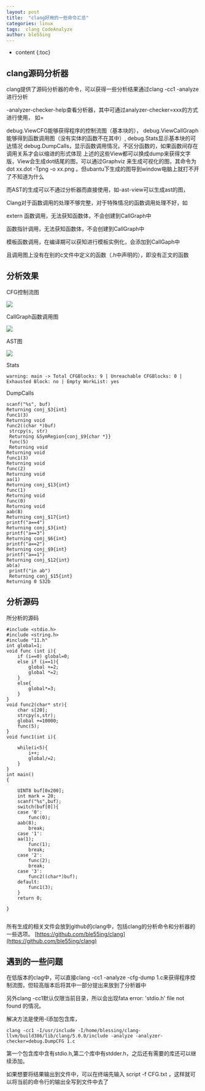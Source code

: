 ```yaml
---
layout: post
title:  "clang好用的一些命令汇总"
categories: linux
tags:  clang CodeAnalyze
author: ble55ing
---
```


* content
{:toc}

## clang源码分析器

clang提供了源码分析器的命令，可以获得一些分析结果通过clang -cc1 -analyze进行分析

-analyzer-checker-help查看分析器，其中可通过analyzer-checker=xxx的方式进行使用，
如=

debug.ViewCFG能够获得程序的控制流图（基本块的），
debug.ViewCallGraph能够得到函数调用图（没有实体的函数不在其中）,
debug.Stats显示基本块的可达情况
debug.DumpCalls，显示函数调用情况，不区分函数的，如果函数间存在调用关系才会以缩进的形式体现
上述的这些View都可以换成dump来获得文字版，View会生成dot结尾的图，可以通过Graphviz 来生成可视化的图，其命令为dot xx.dot -Tpng -o xx.png 。但ubantu下生成的图导到window电脑上就打不开了不知道为什么

而AST的生成可以不通过分析器而直接使用，如-ast-view可以生成ast的图，

Clang对于函数调用的处理不够完整，对于特殊情况的函数调用处理不好，如

extern 函数调用，无法获知函数体，不会创建到CallGraph中

函数指针调用，无法获知函数体，不会创建到CallGraph中

模板函数调用，在编译期可以获知进行模板实例化，会添加到CallGaph中

且调用图上没有在别的c文件中定义的函数（.h中声明的），即没有正文的函数

## 分析效果

CFG控制流图

![](https://raw.githubusercontent.com/ble55ing/PicGo/master/CFG.png)

CallGraph函数调用图

![](https://raw.githubusercontent.com/ble55ing/PicGo/master/CallGraph.png)


AST图

![](https://raw.githubusercontent.com/ble55ing/PicGo/master/ast.png)

Stats

```
warning: main -> Total CFGBlocks: 9 | Unreachable CFGBlocks: 0 | Exhausted Block: no | Empty WorkList: yes
```

DumpCalls

```
scanf("%s", buf)
Returning conj_$3{int}
func1(3)
Returning void
func2((char *)buf)
 strcpy(s, str)
 Returning &SymRegion{conj_$9{char *}}
 func(5)
 Returning void
Returning void
func1(3)
Returning void
func(2)
Returning void
aa(1)
Returning conj_$13{int}
func(1)
Returning void
func(0)
Returning void
aab(8)
Returning conj_$17{int}
printf("a==4")
Returning conj_$3{int}
printf("a==3")
Returning conj_$6{int}
printf("a==2")
Returning conj_$9{int}
printf("a==1")
Returning conj_$12{int}
ab(a)
 printf("in ab")
 Returning conj_$15{int}
Returning 0 S32b

```

## 分析源码

所分析的源码

```
#include <stdio.h>
#include <string.h>
#include "11.h"
int global=1;
void func (int i){
    if (i==0) global=0;
    else if (i==1){
        global +=2;
        global *=2;
    }
    else{
    	global*=3;
    }
}
void func2(char* str){
	char s[20];
	strcpy(s,str);
	global +=10000;
	func(5);
}
void func1(int i){
    
	while(i<5){
		i++;
		global/=2;
	}
}
int main()
{
	
	UINT8 buf[0x200];
	int mark = 20;
    scanf("%s",buf);
    switch(buf[0]){
    case '0':
        func(0);
	aab(8);
        break;
    case '1':
	aa(1);
        func(1);
        break;
    case '2':
        func(2);
        break;
    case '3':
        func2((char*)buf);
    default:
        func1(3);
    }
	return 0;

}


```

所有生成的相关文件会放到github的clang中，包括clang的分析命令和分析器的一些选项。
[https://github.com/ble55ing/clang](https://github.com/ble55ing/clang)

## 遇到的一些问题

在低版本的clag中，可以直接clang -cc1 -analyze -cfg-dump 1.c来获得程序控制流图，但较高版本后将其中一部分提出来放到了分析器中 

另外clang -cc1默认仅限当前目录，所以会出现fata error: 'stdio.h' file not found 的情况。

解决方法是使用-I添加包含库，

```
clang -cc1 -I/usr/include -I/home/blessing/clang-llvm/build386/lib/clang/5.0.0/include -analyze -analyzer-checker=debug.DumpCFG 1.c 
```

第一个包含库中含有stdio.h,第二个库中有stdder.h，之后还有需要的库还可以继续添加。

如果想要将结果输出到文件中，可以在终端先输入 script -f CFG.txt ，这样就可以将当前的命令行的输出全写到文件中去了
